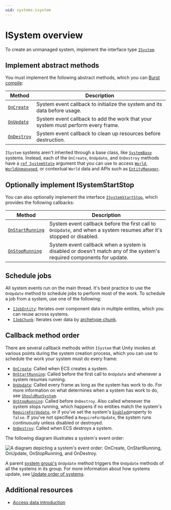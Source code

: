 ```yaml
---
uid: systems-isystem
---
```


# ISystem overview

To create an unmanaged system, implement the interface type [`ISystem`](xref:Unity.Entities.ISystem).

## Implement abstract methods

You must implement the following abstract methods, which you can [Burst compile](https://docs.unity3d.com/Packages/com.unity.burst@latest):

|**Method**|**Description**|
|---|---|
|[`OnCreate`](xref:Unity.Entities.ISystem.OnCreate*)|System event callback to initialize the system and its data before usage.|
|[`OnUpdate`](xref:Unity.Entities.ISystem.OnUpdate*)|System event callback to add the work that your system must perform every frame.|
|[`OnDestroy`](xref:Unity.Entities.ISystem.OnDestroy*)|System event callback to clean up resources before destruction.|

`ISystem` systems aren't inherited through a base class, like [`SystemBase`](systems-systembase.md) systems. Instead, each of the `OnCreate`, `OnUpdate`, and `OnDestroy` methods have a [`ref SystemState`](xref:Unity.Entities.SystemState) argument that you can use to access [`World`](xref:Unity.Entities.World), [`WorldUnmanaged`](xref:Unity.Entities.WorldUnmanaged), or contextual `World` data and APIs such as [`EntityManager`](xref:Unity.Entities.EntityManager).

## Optionally implement ISystemStartStop

You can also optionally implement the interface [`ISystemStartStop`](xref:Unity.Entities.ISystemStartStop), which provides the following callbacks:

|**Method**|**Description**|
|---|---|
|[`OnStartRunning`](xref:Unity.Entities.ISystemStartStop.OnStartRunning*)|System event callback before the first call to `OnUpdate`, and when a system resumes after it's stopped or disabled.|
|[`OnStopRunning`](xref:Unity.Entities.ISystemStartStop.OnStopRunning*)|System event callback when a system is disabled or doesn't match any of the system's required components for update.|

## Schedule jobs

All system events run on the main thread. It's best practice to use the `OnUpdate` method to schedule jobs to perform most of the work. To schedule a job from a system, use one of the following:

* [`IJobEntity`](iterating-data-ijobentity.md): Iterates over component data in multiple entities, which you can reuse across systems.
* [`IJobChunk`](xref:Unity.Entities.IJobChunk): Iterates over data by [archetype chunk](concepts-archetypes.md#archetype-chunks).

## Callback method order

There are several callback methods within `ISystem` that Unity invokes at various points during the system creation process, which you can use to schedule the work your system must do every frame:

* [`OnCreate`](xref:Unity.Entities.ISystem.OnCreate*): Called when ECS creates a system.
* [`OnStartRunning`](xref:Unity.Entities.ISystemStartStop.OnStartRunning*): Called before the first call to `OnUpdate` and whenever a system resumes running.
* [`OnUpdate`](xref:Unity.Entities.ISystem.OnUpdate*): Called every frame as long as the system has work to do. For more information on what determines when a system has work to do, see [`ShouldRunSystem`](xref:Unity.Entities.SystemState.ShouldRunSystem).
* [`OnStopRunning`](xref:Unity.Entities.ISystemStartStop.OnStopRunning*): Called before `OnDestroy`. Also called whenever the system stops running, which happens if no entities match the system's [`RequireForUpdate`](xref:Unity.Entities.SystemState.RequireForUpdate*), or if you've set the system's [`Enabled`](xref:Unity.Entities.SystemState.Enabled)property to `false`. If you've not specified a  `RequireForUpdate`, the system runs continuously unless disabled or destroyed.
* [`OnDestroy`](xref:Unity.Entities.ISystem.OnDestroy*): Called when ECS destroys a system.

The following diagram illustrates a system's event order:

![A diagram depicting a system's event order: OnCreate, OnStartRunning, OnUpdate, OnStopRunning, and OnDestroy.](images/SystemEventOrder.png)

A parent [system group's](systems-update-order.md) `OnUpdate` method triggers the `OnUpdate` methods of all the systems in its group. For more information about how systems update, see [Update order of systems](systems-update-order.md#update-order-of-systems). 

## Additional resources

* [Access data introduction](systems-access-data-intro.md)
